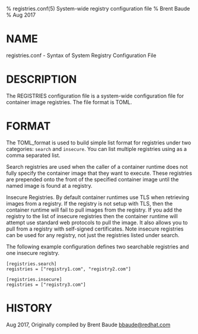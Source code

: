 % registries.conf(5) System-wide registry configuration file
% Brent Baude
% Aug 2017

# NAME
registries.conf - Syntax of System Registry Configuration File

# DESCRIPTION
The REGISTRIES configuration file is a system-wide configuration file for container image
registries. The file format is TOML.

# FORMAT
The TOML_format is used to build simple list format for registries under two
categories: `search` and `insecure`. You can list multiple registries using
as a comma separated list.

Search registries are used when the caller of a container runtime does not fully specify the
container image that they want to execute.  These registries are prepended onto the front
 of the specified container image until the named image is found at a registry.

Insecure Registries.  By default container runtimes use TLS when retrieving images
from a registry.  If the registry is not setup with TLS, then the container runtime
will fail to pull images from the registry. If you add the registry to the list of
insecure registries then the container runtime will attempt use standard web protocols to
pull the image.  It also allows you to pull from a registry with self-signed certificates.
Note insecure registries can be used for any registry, not just the
registries listed under search.

The following example configuration defines two searchable registries and one
insecure registry.

```
[registries.search]
registries = ["registry1.com", "registry2.com"]

[registries.insecure]
registries = ["registry3.com"]
```

# HISTORY
Aug 2017, Originally compiled by Brent Baude <bbaude@redhat.com>
